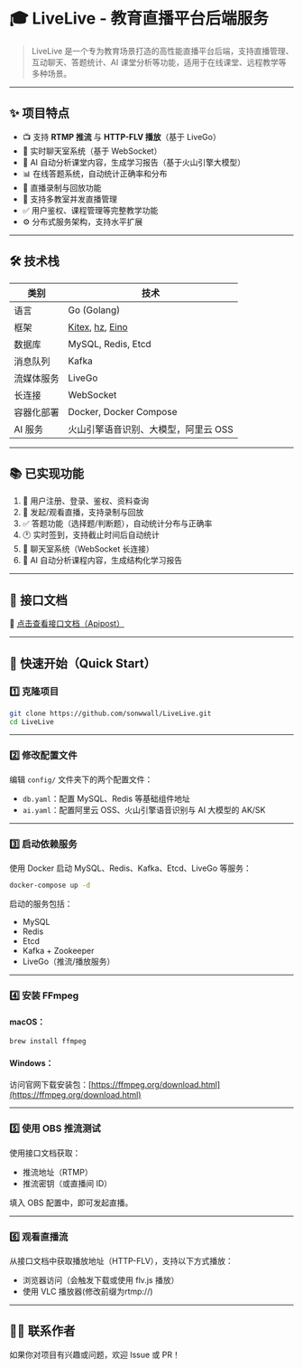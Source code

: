 


# 🎓 LiveLive - 教育直播平台后端服务

> LiveLive 是一个专为教育场景打造的高性能直播平台后端，支持直播管理、互动聊天、答题统计、AI 课堂分析等功能，适用于在线课堂、远程教学等多种场景。

---

## ✨ 项目特点

- 📺 支持 **RTMP 推流** 与 **HTTP-FLV 播放**（基于 LiveGo）
- 💬 实时聊天室系统（基于 WebSocket）
- 🧠 AI 自动分析课堂内容，生成学习报告（基于火山引擎大模型）
- 📊 在线答题系统，自动统计正确率和分布
- 🔁 直播录制与回放功能
- 🏫 支持多教室并发直播管理
- ✅ 用户鉴权、课程管理等完整教学功能
- ⚙️ 分布式服务架构，支持水平扩展

---

## 🛠 技术栈

| 类别 | 技术 |
|------|------|
| 语言 | Go (Golang) |
| 框架 | [Kitex](https://www.cloudwego.io/), [hz](https://www.cloudwego.io/zh/docs/hertz/), [Eino](https://www.cloudwego.io/zh/docs/eino/) |
| 数据库 | MySQL, Redis, Etcd |
| 消息队列 | Kafka |
| 流媒体服务 | LiveGo |
| 长连接 | WebSocket |
| 容器化部署 | Docker, Docker Compose |
| AI 服务 | 火山引擎语音识别、大模型，阿里云 OSS |

---

## 📚 已实现功能

1. 👤 用户注册、登录、鉴权、资料查询
2. 📡 发起/观看直播，支持录制与回放
3. ✅ 答题功能（选择题/判断题），自动统计分布与正确率
4. 🕐 实时签到，支持截止时间后自动统计
5. 💬 聊天室系统（WebSocket 长连接）
6. 📖 AI 自动分析课程内容，生成结构化学习报告

---

## 🔗 接口文档

📘 [点击查看接口文档（Apipost）](https://doc.apipost.net/docs/detail/486962bd70b1000?target_id=2f4d22e9bd00a4)

---

## 🚀 快速开始（Quick Start）

### 1️⃣ 克隆项目

```bash
git clone https://github.com/sonwwall/LiveLive.git
cd LiveLive
````

---

### 2️⃣ 修改配置文件

编辑 `config/` 文件夹下的两个配置文件：

* `db.yaml`：配置 MySQL、Redis 等基础组件地址
* `ai.yaml`：配置阿里云 OSS、火山引擎语音识别与 AI 大模型的 AK/SK

---

### 3️⃣ 启动依赖服务

使用 Docker 启动 MySQL、Redis、Kafka、Etcd、LiveGo 等服务：

```bash
docker-compose up -d
```

启动的服务包括：

* MySQL
* Redis
* Etcd
* Kafka + Zookeeper
* LiveGo（推流/播放服务）

---

### 4️⃣ 安装 FFmpeg

#### macOS：

```bash
brew install ffmpeg
```

#### Windows：

访问官网下载安装包：[https://ffmpeg.org/download.html](https://ffmpeg.org/download.html)

---

### 5️⃣ 使用 OBS 推流测试

使用接口文档获取：

* 推流地址（RTMP）
* 推流密钥（或直播间 ID）

填入 OBS 配置中，即可发起直播。

---

### 6️⃣ 观看直播流

从接口文档中获取播放地址（HTTP-FLV），支持以下方式播放：

* 浏览器访问（会触发下载或使用 flv.js 播放）
* 使用 VLC 播放器(修改前缀为rtmp://)

 




---


## 🙋‍♂️ 联系作者

如果你对项目有兴趣或问题，欢迎 Issue 或 PR！

```

